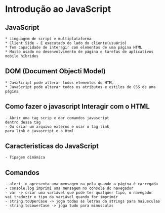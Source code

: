 # Introdução ao JavaScript

## JavaScript

    * Linguagem de script e multiplataforma
    * Client Side - É executado do lado do cliente(usuário)
    * Tem capacidade de interagir com elementos de uma página HTML
    * Muito usado no desenvolvimento de página e tarefas de aplicativos mobile híbridos

## DOM (Document Objecti Model)
    * JavaScript pode alterar todos elementos do HTML
    * JavaScript pode alterar todos os atributos e estilos de CSS de uma página

## Como fazer o javascript Interagir com o HTML

    - Abrir uma tag scrip e dar comandos javascript
    dentro dessa tag
    - Ou criar um arquivo externo e usar o tag link 
    para link o javascript e o Html

## Caracteristicas do JavaScript
    - Tipagem dinâmica

## Comandos
    - alert -> apresenta uma mensagem na pela quando a página é carregada
    - console.log imprimi uma mensagem no console do navegador
    - var -> criar uma variável que pode ter qualquer tipo, o navegador 
    vai traduzir o tipo da variável quando for imprimir
    - string.toUperCase -> joga todas as letras da strings para maiusculas
    - string.toLowerCase -> joga tudo para minusculas

